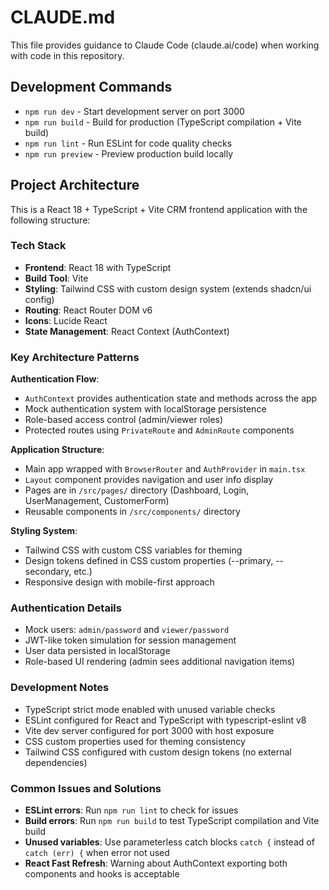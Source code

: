 # CLAUDE.md

This file provides guidance to Claude Code (claude.ai/code) when working with code in this repository.

## Development Commands

- `npm run dev` - Start development server on port 3000
- `npm run build` - Build for production (TypeScript compilation + Vite build)
- `npm run lint` - Run ESLint for code quality checks
- `npm run preview` - Preview production build locally

## Project Architecture

This is a React 18 + TypeScript + Vite CRM frontend application with the following structure:

### Tech Stack
- **Frontend**: React 18 with TypeScript
- **Build Tool**: Vite
- **Styling**: Tailwind CSS with custom design system (extends shadcn/ui config)
- **Routing**: React Router DOM v6
- **Icons**: Lucide React
- **State Management**: React Context (AuthContext)

### Key Architecture Patterns

**Authentication Flow**:
- `AuthContext` provides authentication state and methods across the app
- Mock authentication system with localStorage persistence
- Role-based access control (admin/viewer roles)
- Protected routes using `PrivateRoute` and `AdminRoute` components

**Application Structure**:
- Main app wrapped with `BrowserRouter` and `AuthProvider` in `main.tsx`
- `Layout` component provides navigation and user info display
- Pages are in `/src/pages/` directory (Dashboard, Login, UserManagement, CustomerForm)
- Reusable components in `/src/components/` directory

**Styling System**:
- Tailwind CSS with custom CSS variables for theming
- Design tokens defined in CSS custom properties (--primary, --secondary, etc.)
- Responsive design with mobile-first approach

### Authentication Details
- Mock users: `admin/password` and `viewer/password`
- JWT-like token simulation for session management
- User data persisted in localStorage
- Role-based UI rendering (admin sees additional navigation items)

### Development Notes
- TypeScript strict mode enabled with unused variable checks
- ESLint configured for React and TypeScript with typescript-eslint v8
- Vite dev server configured for port 3000 with host exposure
- CSS custom properties used for theming consistency
- Tailwind CSS configured with custom design tokens (no external dependencies)

### Common Issues and Solutions
- **ESLint errors**: Run `npm run lint` to check for issues
- **Build errors**: Run `npm run build` to test TypeScript compilation and Vite build
- **Unused variables**: Use parameterless catch blocks `catch {` instead of `catch (err) {` when error not used
- **React Fast Refresh**: Warning about AuthContext exporting both components and hooks is acceptable